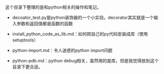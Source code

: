 这个目录下整理的是和python相关的操作和笔记。

- decoator_test.py是python装饰器的一个小实验。decorator其实就是一个输入参数和返回值都是函数的函数

- install_python_code_as_lib.md：如何把自己的py代码安装成库（使用setuptools）

- python-import.md：令人迷惑的python import问题

- python-pdb.md：python debug相关，虽然用的是库，但是我觉得放到这个目录下更合适。

